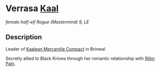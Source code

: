 # Verrasa [Kaal](/Organizations/Houses/Kaal.md)
*female half-elf Rogue (Mastermind) 9, LE* 



## Description
Leader of [Kaalean Mercantile Compact](/Organizations/MerchantGuilds/KaaleanMercantileCompact.md) in Brinwal

Secretly allied to Black Knives through her romantic relationship with [Rillor Paln](/People/RillorPaln.md).